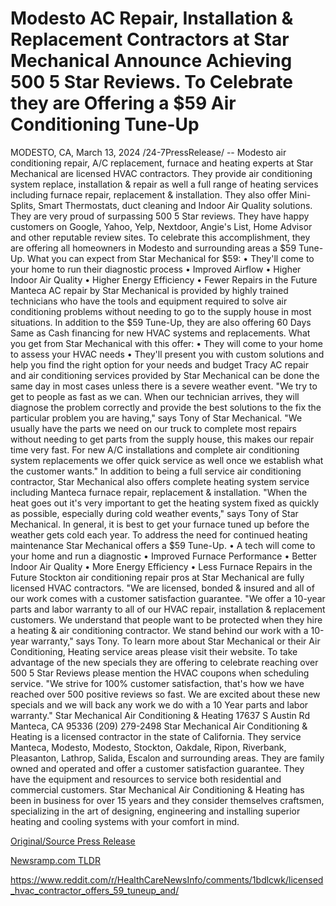 # Modesto AC Repair, Installation & Replacement Contractors at Star Mechanical Announce Achieving 500 5 Star Reviews. To Celebrate they are Offering a $59 Air Conditioning Tune-Up

MODESTO, CA, March 13, 2024 /24-7PressRelease/ -- Modesto air conditioning repair, A/C replacement, furnace and heating experts at Star Mechanical are licensed HVAC contractors. They provide air conditioning system replace, installation & repair as well a full range of heating services including furnace repair, replacement & installation. They also offer Mini-Splits, Smart Thermostats, duct cleaning and Indoor Air Quality solutions. They are very proud of surpassing 500 5 Star reviews. They have happy customers on Google, Yahoo, Yelp, Nextdoor, Angie's List, Home Advisor and other reputable review sites. To celebrate this accomplishment, they are offering all homeowners in Modesto and surrounding areas a $59 Tune-Up. What you can expect from Star Mechanical for $59:  •	They'll come to your home to run their diagnostic process •	Improved Airflow •	Higher Indoor Air Quality •	Higher Energy Efficiency •	Fewer Repairs in the Future  Manteca AC repair by Star Mechanical is provided by highly trained technicians who have the tools and equipment required to solve air conditioning problems without needing to go to the supply house in most situations. In addition to the $59 Tune-Up, they are also offering 60 Days Same as Cash financing for new HVAC systems and replacements. What you get from Star Mechanical with this offer:  •	They will come to your home to assess your HVAC needs •	They'll present you with custom solutions and help you find the right option for your needs and budget  Tracy AC repair and air conditioning services provided by Star Mechanical can be done the same day in most cases unless there is a severe weather event. "We try to get to people as fast as we can. When our technician arrives, they will diagnose the problem correctly and provide the best solutions to the fix the particular problem you are having," says Tony of Star Mechanical. "We usually have the parts we need on our truck to complete most repairs without needing to get parts from the supply house, this makes our repair time very fast. For new A/C installations and complete air conditioning system replacements we offer quick service as well once we establish what the customer wants."  In addition to being a full service air conditioning contractor, Star Mechanical also offers complete heating system service including Manteca furnace repair, replacement & installation. "When the heat goes out it's very important to get the heating system fixed as quickly as possible, especially during cold weather events," says Tony of Star Mechanical. In general, it is best to get your furnace tuned up before the weather gets cold each year. To address the need for continued heating maintenance Star Mechanical offers a $59 Tune-Up.  •	A tech will come to your home and run a diagnostic •	Improved Furnace Performance •	Better Indoor Air Quality •	More Energy Efficiency •	Less Furnace Repairs in the Future  Stockton air conditioning repair pros at Star Mechanical are fully licensed HVAC contractors. "We are licensed, bonded & insured and all of our work comes with a customer satisfaction guarantee. "We offer a 10-year parts and labor warranty to all of our HVAC repair, installation & replacement customers. We understand that people want to be protected when they hire a heating & air conditioning contractor. We stand behind our work with a 10-year warranty," says Tony.  To learn more about Star Mechanical or their Air Conditioning, Heating service areas please visit their website. To take advantage of the new specials they are offering to celebrate reaching over 500 5 Star Reviews please mention the HVAC coupons when scheduling service. "We strive for 100% customer satisfaction, that's how we have reached over 500 positive reviews so fast. We are excited about these new specials and we will back any work we do with a 10 Year parts and labor warranty."   Star Mechanical Air Conditioning & Heating 17637 S Austin Rd Manteca, CA 95336 (209) 279-2498  Star Mechanical Air Conditioning & Heating is a licensed contractor in the state of California. They service Manteca, Modesto, Modesto, Stockton, Oakdale, Ripon, Riverbank, Pleasanton, Lathrop, Salida, Escalon and surrounding areas. They are family owned and operated and offer a customer satisfaction guarantee. They have the equipment and resources to service both residential and commercial customers. Star Mechanical Air Conditioning & Heating has been in business for over 15 years and they consider themselves craftsmen, specializing in the art of designing, engineering and installing superior heating and cooling systems with your comfort in mind. 

[Original/Source Press Release](https://www.24-7pressrelease.com/press-release/509188/modesto-ac-repair-installation-replacement-contractors-at-star-mechanical-announce-achieving-500-5-star-reviews-to-celebrate-they-are-offering-a-59-air-conditioning-tune-up)
                    

[Newsramp.com TLDR](None) 

https://www.reddit.com/r/HealthCareNewsInfo/comments/1bdlcwk/licensed_hvac_contractor_offers_59_tuneup_and/